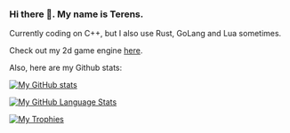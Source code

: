 ### Hi there 👋. My name is Terens.

Currently coding on C++, but I also use Rust, GoLang and Lua sometimes.

Check out my 2d game engine [here](https://github.com/TerensTare/tnt).

Also, here are my Github stats:

[![My GitHub stats](https://github-readme-stats.vercel.app/api?username=TerensTare&theme=algolia&show_icons=true)](https://github.com/anuraghazra/github-readme-stats)

[![My GitHub Language Stats](https://github-readme-stats.vercel.app/api/top-langs/?username=TerensTare&langs_count=5&theme=tokyonight)]()

[![My Trophies](https://github-profile-trophy.vercel.app/?username=ryo-ma&theme=onedark)](https://github.com/ryo-ma/github-profile-trophy)
